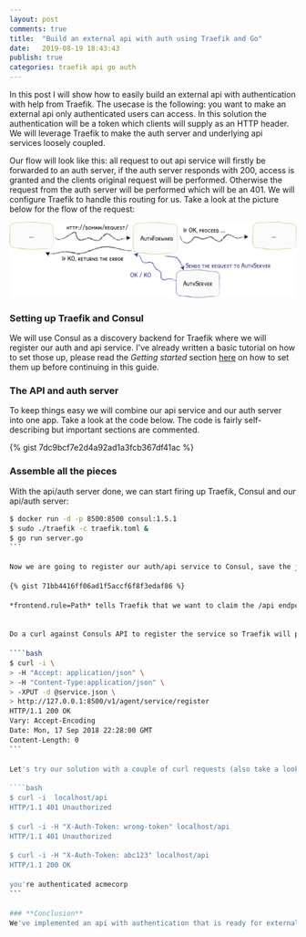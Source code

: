 ```yaml
---
layout: post
comments: true
title:  "Build an external api with auth using Traefik and Go"
date:   2019-08-19 18:43:43
publish: true
categories: traefik api go auth
---
```


In this post I will show how to easily build an external api with authentication with help from Traefik. The usecase is the following: you want to make an external api only authenticated users can access. In this solution the authentication will be a token which clients will supply as an HTTP header. We will leverage Traefik to make the auth server and underlying api services loosely coupled.


Our flow will look like this: all request to out api service will firstly be forwarded to an auth server, if the auth server responds with 200, access is granted and the clients original request will be performed. Otherwise the request from the auth server will be performed which will be an 401. We will configure Traefik to handle this routing for us. Take a look at the picture below for the flow of the request:

![fork join](/assets/images/authforward.png)

<!-- more -->

### **Setting up Traefik and Consul**

We will use Consul as a discovery backend for Traefik where we will register our auth and api service. I've already written a basic tutorial on how to set those up, please read the *Getting started* section [here](https://rogerwelin.github.io/traefik/reverse/proxy/micro/services/2018/09/17/traefik-tutorial.html) on how to set them up before continuing in this guide.

###  **The API and auth server**

To keep things easy we will combine our api service and our auth server into one app. Take a look at the code below. The code is fairly self-describing but important sections are commented.


{% gist 7dc9bcf7e2d4a92ad1a3fcb367df41ac %}


### **Assemble all the pieces**

With the api/auth server done, we can start firing up Traefik, Consul and our api/auth server:

````bash
$ docker run -d -p 8500:8500 consul:1.5.1
$ sudo ./traefik -c traefik.toml &
$ go run server.go
```

Now we are going to register our auth/api service to Consul, save the json blog below into a file called service.json:

{% gist 71bb4416ff06ad1f5accf6f8f3edaf86 %}

*frontend.rule=Path* tells Traefik that we want to claim the /api endpoint. And with *frontend.auth.forward.address* tells Traefik to forward all request first to our /auth endpoint before continuing with the original request. *frontend.auth.forward.authResponseHeaders* tells Traefik which headers to copy from the auth server.


Do a curl against Consuls API to register the service so Traefik will pick it up:

````bash
$ curl -i \
> -H "Accept: application/json" \
> -H "Content-Type:application/json" \
> -XPUT -d @service.json \
> http://127.0.0.1:8500/v1/agent/service/register
HTTP/1.1 200 OK
Vary: Accept-Encoding
Date: Mon, 17 Sep 2018 22:28:00 GMT
Content-Length: 0
```

Let's try our solution with a couple of curl requests (also take a look at the logs on stdout of the api/auth server):

````bash
$ curl -i  localhost/api
HTTP/1.1 401 Unauthorized

$ curl -i -H "X-Auth-Token: wrong-token" localhost/api
HTTP/1.1 401 Unauthorized

$ curl -i -H "X-Auth-Token: abc123" localhost/api
HTTP/1.1 200 OK

you're authenticated acmecorp
```

### **Conclusion**
We've implemented an api with authentication that is ready for external clients in under 50 loc, that's pretty cool! This is of course a toy example but I really like how Traefik can make the different parts loosely coupled.


